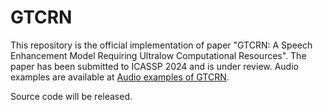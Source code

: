 # GTCRN
This repository is the official implementation of paper "GTCRN: A Speech Enhancement Model Requiring Ultralow Computational Resources". 
The paper has been submitted to ICASSP 2024 and is under review.
Audio examples are available at [Audio examples of GTCRN](https://o129y4mlmb.feishu.cn/docx/MQKZdsk6doJ44xx52rzcprz8nqt?edition_id=DjYg1m).

Source code will be released.
